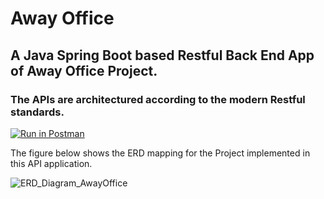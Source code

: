 
# Away Office 
## A Java Spring Boot based Restful Back End App of Away Office Project. 

### The APIs are architectured according to the modern Restful standards. 

[![Run in Postman](https://run.pstmn.io/button.svg)](https://app.getpostman.com/run-collection/28663e80ab17cdc16844)


The figure below shows the ERD mapping for the Project implemented in this API application.


![ERD_Diagram_AwayOffice](https://awayoffice.web.app/static/media/HomeAssetClassDiagram.71e805ce.png "ERD Away Office")
